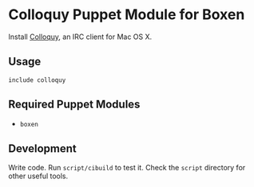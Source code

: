 # Colloquy Puppet Module for Boxen

Install [Colloquy](http://colloquy.info/index.html), an IRC client for Mac OS X.

## Usage

```puppet
include colloquy
```

## Required Puppet Modules

* `boxen`

## Development

Write code. Run `script/cibuild` to test it. Check the `script`
directory for other useful tools.
